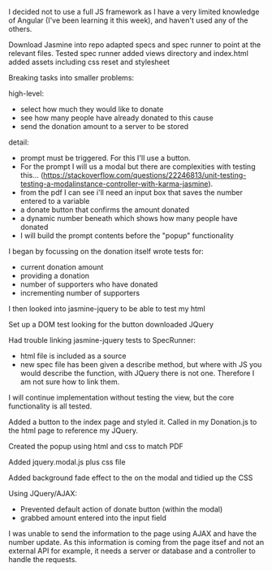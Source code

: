 I decided not to use a full JS framework as I have a very limited knowledge of Angular (I've been learning it this week), and haven't used any of the others.

Download Jasmine into repo
adapted specs and spec runner to point at the relevant files. Tested spec runner
added views directory and index.html
added assets including css reset and stylesheet

Breaking tasks into smaller problems:

high-level:
- select how much they would like to donate
- see how many people have already donated to this cause
- send the donation amount to a server to be stored

detail:
- prompt must be triggered. For this I'll use a button.
- For the prompt I will us a modal but there are complexities with testing this... (https://stackoverflow.com/questions/22246813/unit-testing-testing-a-modalinstance-controller-with-karma-jasmine).
- from the pdf I can see i'll need an input box that saves the number entered to a variable
- a donate button that confirms the amount donated
- a dynamic number beneath which shows how many people have donated
- I will build the prompt contents before the "popup" functionality

I began by focussing on the donation itself
wrote tests for: 
- current donation amount
- providing a donation
- number of supporters who have donated
- incrementing number of supporters

I then looked into jasmine-jquery to be able to test my html

Set up a DOM test looking for the button
downloaded JQuery

Had trouble linking jasmine-jquery tests to SpecRunner:
- html file is included as a source
- new spec file has been given a describe method, but where with JS you would describe the function, with JQuery there is not one. Therefore I am not sure how to link them.

I will continue implementation without testing the view, but the core functionality is all tested.

Added a button to the index page and styled it.
Called in my Donation.js to the html page to reference my JQuery.

Created the popup using html and css to match PDF

Added jquery.modal.js plus css file

Added background fade effect to the on the modal and tidied up the CSS

Using JQuery/AJAX:
- Prevented default action of donate button (within the modal)
- grabbed amount entered into the input field

I was unable to send the information to the page using AJAX and have the number update. As this information is coming from the page itsef and not an external API for example, it needs a server or database and a controller to handle the requests.











